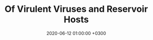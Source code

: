 ---
layout: post
title: Of Virulent Viruses and Reservoir Hosts
date: 2020-06-12 01:00:00 +0300
description:  Dr. Cara Brook joins with UC Berkeley's Dr. Britt Glaunsinger to discuss coronavirus biology and bat reservoir dynamics in part with the university's COVID Conversations series# Add post description (optional)
img: COVID-Conversations.jpg # Add image post (optional)
tags: [bats, zoonosis, COVID-19] # add tag
link: https://news.berkeley.edu/2020/06/12/of-virulent-viruses-and-reservoir-hosts/
---